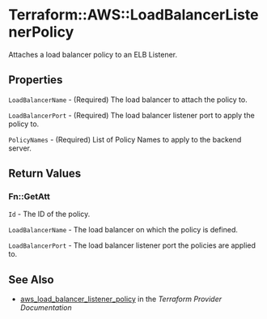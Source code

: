 # Terraform::AWS::LoadBalancerListenerPolicy

Attaches a load balancer policy to an ELB Listener.

## Properties

`LoadBalancerName` - (Required) The load balancer to attach the policy to.

`LoadBalancerPort` - (Required) The load balancer listener port to apply the policy to.

`PolicyNames` - (Required) List of Policy Names to apply to the backend server.


## Return Values

### Fn::GetAtt

`Id` - The ID of the policy.

`LoadBalancerName` - The load balancer on which the policy is defined.

`LoadBalancerPort` - The load balancer listener port the policies are applied to.

## See Also

* [aws_load_balancer_listener_policy](https://www.terraform.io/docs/providers/aws/r/load_balancer_listener_policy.html) in the _Terraform Provider Documentation_